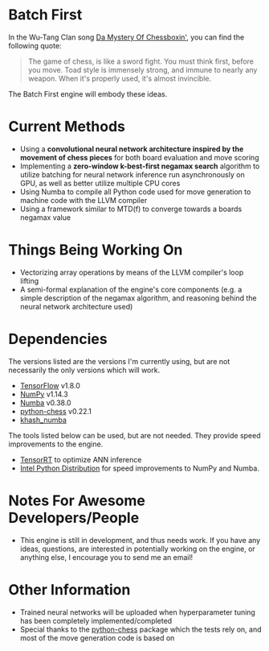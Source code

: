 # Batch First
In the Wu-Tang Clan song [Da Mystery Of Chessboxin'](https://youtu.be/pJk0p-98Xzc "YouTube Link"), you can find the following quote:

> The game of chess, is like a sword fight.  You must think first, before you move.  Toad style is immensely strong, and immune to nearly any weapon.  When it's properly used, it's almost invincible.

The Batch First engine will embody these ideas.

# Current Methods
- Using a **convolutional neural network architecture inspired by the movement of chess pieces** for both board evaluation and move scoring
- Implementing a **zero-window k-best-first negamax search** algorithm to utilize batching for neural network inference run asynchronously on GPU, as well as better utilize multiple CPU cores
- Using Numba to compile all Python code used for move generation to machine code with the LLVM compiler
- Using a framework similar to MTD(f) to converge towards a boards negamax value

# Things Being Working On 
- Vectorizing array operations by means of the LLVM compiler's loop lifting
- A semi-formal explanation of the engine's core components (e.g. a simple description of the negamax algorithm, and reasoning behind the neural network architecture used)

# Dependencies
The versions listed are the versions I'm currently using, but are not necessarily the only versions which will work.
- [TensorFlow](https://github.com/tensorflow/tensorflow) v1.8.0
- [NumPy](https://github.com/numpy/numpy) v1.14.3
- [Numba](https://github.com/numba/numba) v0.38.0
- [python-chess](https://github.com/niklasf/python-chess) v0.22.1
- [khash_numba](https://github.com/synapticarbors/khash_numba)

The tools listed below can be used, but are not needed.  They provide speed improvements to the engine.
- [TensorRT](https://developers.googleblog.com/2018/03/tensorrt-integration-with-tensorflow.html) to optimize ANN inference
- [Intel Python Distribution](https://software.intel.com/en-us/distribution-for-python) for speed improvements to NumPy and Numba.
   

# Notes For Awesome Developers/People
- This engine is still in development, and thus needs work.  If you have any ideas, questions, are interested in potentially working on the engine, or anything else, I encourage you to send me an email!

# Other Information
- Trained neural networks will be uploaded when hyperparameter tuning has been completely implemented/completed
- Special thanks to the [python-chess](https://github.com/niklasf/python-chess) package which the tests rely on, and most of the move generation code is based on 

